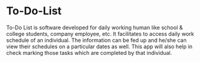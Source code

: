 # To-Do-List
To-Do List is software developed for daily working human like school &amp; college students, company employee, etc. It facilitates to access daily work schedule of an individual. The information can be fed up and he/she can view their schedules on a particular dates as well. This app will also help in check marking those tasks which are completed by that individual.
